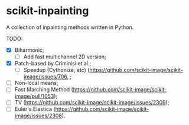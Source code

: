 # scikit-inpainting

A collection of inpainting methods written in Python.

TODO:

- [x] Biharmonic;
  - [ ] Add fast multichannel 2D version;
- [x] Patch-based by Criminisi et al.;
  - [ ] Speedup (Cythonize, etc) (https://github.com/scikit-image/scikit-image/issues/706, ;
- [ ] Non-local means;
- [ ] Fast Marching Method (https://github.com/scikit-image/scikit-image/pull/1053);
- [ ] TV (https://github.com/scikit-image/scikit-image/issues/2309);
- [ ] Euler's Elastica (https://github.com/scikit-image/scikit-image/issues/2308).
